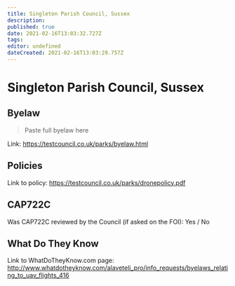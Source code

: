```yaml
---
title: Singleton Parish Council, Sussex
description: 
published: true
date: 2021-02-16T13:03:32.727Z
tags: 
editor: undefined
dateCreated: 2021-02-16T13:03:29.757Z
---
```


# Singleton Parish Council, Sussex


## Byelaw
> Paste full byelaw here

Link:
https://testcouncil.co.uk/parks/byelaw.html

## Policies
Link to policy:
https://testcouncil.co.uk/parks/dronepolicy.pdf

## CAP722C

Was CAP722C reviewed by the Council (if asked on the FOI): Yes / No

## What Do They Know

Link to WhatDoTheyKnow.com page:
http://www.whatdotheyknow.com/alaveteli_pro/info_requests/byelaws_relating_to_uav_flights_416

